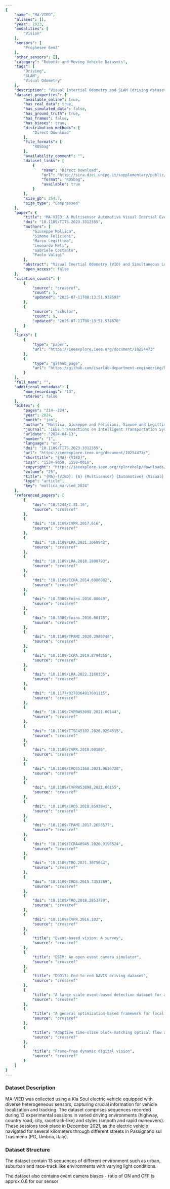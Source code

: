 ```yaml
---
{
    "name": "MA-VIED",
    "aliases": [],
    "year": 2023,
    "modalities": [
        "Vision"
    ],
    "sensors": [
        "Prophesee Gen3"
    ],
    "other_sensors": [],
    "category": "Robotic and Moving Vehicle Datasets",
    "tags": [
        "Driving",
        "SLAM",
        "Visual Odometry"
    ],
    "description": "Visual Intertial Odometry and SLAM (driving dataset)",
    "dataset_properties": {
        "available_online": true,
        "has_real_data": true,
        "has_simulated_data": false,
        "has_ground_truth": true,
        "has_frames": false,
        "has_biases": true,
        "distribution_methods": [
            "Direct Download"
        ],
        "file_formats": [
            "ROSbag"
        ],
        "availability_comment": "",
        "dataset_links": [
            {
                "name": "Direct Download",
                "url": "http://sira.diei.unipg.it/supplementary/public/Datasets/MA-VIED/Data/",
                "format": "ROSbag",
                "available": true
            }
        ],
        "size_gb": 254.7,
        "size_type": "Compressed"
    },
    "paper": {
        "title": "MA-VIED: A Multisensor Automotive Visual Inertial Event Dataset",
        "doi": "10.1109/TITS.2023.3312355",
        "authors": [
            "Giuseppe Mollica",
            "Simone Felicioni",
            "Marco Legittimo",
            "Leonardo Meli",
            "Gabriele Costante",
            "Paolo Valigi"
        ],
        "abstract": "Visual Inertial Odometry (VIO) and Simultaneous Localization and Mapping (SLAM) have experienced increasing interest in both the consumer and racing automotive sectors in recent decades. With the introduction of novel neuromorphic vision sensors, it is now possible to accurately localize a vehicle even under complex environmental conditions, leading to an improved and safer driving experience. In this paper, we propose MA-VIED, a large-scale driving dataset that collects race tracklike loops, maneuvers, and standard driving scenarios, all bundled in a rich sensory dataset. MA-VIED provides highly accurate IMU data, standard and event camera streams, and RTK position data from a dual GPS antenna, both of which are hardwaresynchronized with all cameras and IMU data. In addition, we collect accurate wheel odometry data and other data from the vehicle\u2019s CAN bus. The dataset contains 13 sequences collected in urban, suburban, and racetrack-like environments with varying lighting conditions and driving dynamics. We provide groundtruth RTK data for algorithms evaluation and the calibration sequences for both IMU and cameras. We then present three tests to demonstrate how MA-VIED can be suitable for monocular VIO applications, using state-of-the-art VIO algorithms and an EKF-based sensor fusion solution. The experimental results show that MA-VIED can support the development and prototyping of novel automotive-oriented frame and event-based monocular VIO algorithms.",
        "open_access": false
    },
    "citation_counts": [
        {
            "source": "crossref",
            "count": 5,
            "updated": "2025-07-11T08:13:51.938593"
        },
        {
            "source": "scholar",
            "count": 9,
            "updated": "2025-07-11T08:13:51.578670"
        }
    ],
    "links": [
        {
            "type": "paper",
            "url": "https://ieeexplore.ieee.org/document/10254473"
        },
        {
            "type": "github_page",
            "url": "https://github.com/isarlab-department-engineering/MA-VIED"
        }
    ],
    "full_name": "",
    "additional_metadata": {
        "num_recordings": "13",
        "stereo": false
    },
    "bibtex": {
        "pages": "214--224",
        "year": 2024,
        "month": "jan",
        "author": "Mollica, Giuseppe and Felicioni, Simone and Legittimo, Marco and Meli, Leonardo and Costante, Gabriele and Valigi, Paolo",
        "journal": "IEEE Transactions on Intelligent Transportation Systems",
        "urldate": "2024-04-13",
        "number": "1",
        "language": "en",
        "doi": "10.1109/TITS.2023.3312355",
        "url": "https://ieeexplore.ieee.org/document/10254473/",
        "shorttitle": "{MA}-{VIED}",
        "issn": "1524-9050, 1558-0016",
        "copyright": "https://ieeexplore.ieee.org/Xplorehelp/downloads/license-information/IEEE.html",
        "volume": "25",
        "title": "{MA}-{VIED}: {A} {Multisensor} {Automotive} {Visual} {Inertial} {Event} {Dataset}",
        "type": "article",
        "key": "mollica_ma-vied_2024"
    },
    "referenced_papers": [
        {
            "doi": "10.5244/C.31.16",
            "source": "crossref"
        },
        {
            "doi": "10.1109/CVPR.2017.616",
            "source": "crossref"
        },
        {
            "doi": "10.1109/LRA.2021.3068942",
            "source": "crossref"
        },
        {
            "doi": "10.1109/LRA.2018.2800793",
            "source": "crossref"
        },
        {
            "doi": "10.1109/ICRA.2014.6906882",
            "source": "crossref"
        },
        {
            "doi": "10.3389/fnins.2016.00049",
            "source": "crossref"
        },
        {
            "doi": "10.3389/fnins.2016.00176",
            "source": "crossref"
        },
        {
            "doi": "10.1109/TPAMI.2020.2986748",
            "source": "crossref"
        },
        {
            "doi": "10.1109/ICRA.2019.8794255",
            "source": "crossref"
        },
        {
            "doi": "10.1109/LRA.2022.3168335",
            "source": "crossref"
        },
        {
            "doi": "10.1177/0278364917691115",
            "source": "crossref"
        },
        {
            "doi": "10.1109/CVPRW53098.2021.00144",
            "source": "crossref"
        },
        {
            "doi": "10.1109/ITSC45102.2020.9294515",
            "source": "crossref"
        },
        {
            "doi": "10.1109/CVPR.2018.00186",
            "source": "crossref"
        },
        {
            "doi": "10.1109/IROS51168.2021.9636728",
            "source": "crossref"
        },
        {
            "doi": "10.1109/CVPRW53098.2021.00155",
            "source": "crossref"
        },
        {
            "doi": "10.1109/IROS.2018.8593941",
            "source": "crossref"
        },
        {
            "doi": "10.1109/TPAMI.2017.2658577",
            "source": "crossref"
        },
        {
            "doi": "10.1109/ICRA40945.2020.9196524",
            "source": "crossref"
        },
        {
            "doi": "10.1109/TRO.2021.3075644",
            "source": "crossref"
        },
        {
            "doi": "10.1109/IROS.2015.7353389",
            "source": "crossref"
        },
        {
            "doi": "10.1109/TRO.2018.2853729",
            "source": "crossref"
        },
        {
            "doi": "10.1109/CVPR.2016.102",
            "source": "crossref"
        },
        {
            "title": "Event-based vision: A survey",
            "source": "crossref"
        },
        {
            "title": "ESIM: An open event camera simulator",
            "source": "crossref"
        },
        {
            "title": "DDD17: End-to-end DAVIS driving dataset",
            "source": "crossref"
        },
        {
            "title": "A large scale event-based detection dataset for automotive",
            "source": "crossref"
        },
        {
            "title": "A general optimization-based framework for local odometry estimation with multiple sensors",
            "source": "crossref"
        },
        {
            "title": "Adaptive time-slice block-matching optical flow algorithm for dynamic vision sensors",
            "source": "crossref"
        },
        {
            "title": "Frame-free dynamic digital vision",
            "source": "crossref"
        }
    ]
}
---
```


### Dataset Description

MA-VIED was collected using a Kia Soul electric vehicle equipped with diverse heterogeneous sensors, capturing crucial information for vehicle localization and tracking. The dataset comprises sequences recorded during 13 experimental sessions in varied driving environments (highway, country road, city, racetrack-like) and styles (smooth and rapid maneuvers). These sessions took place in December 2021, as the electric vehicle navigated for several kilometers through different streets in Passignano sul Trasimeno (PG, Umbria, Italy).

### Dataset Structure

The dataset contain 13 sequences of different environment such as urban, suburban and race-track like environments with varying light conditions.

The dataset also contains event camera biases - ratio of ON and OFF is approx 0.6 for our sensor
